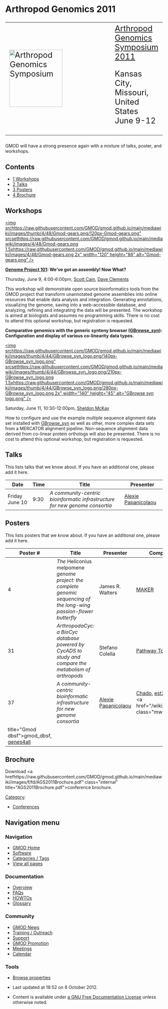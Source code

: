 



<span id="top"></span>




# <span dir="auto">Arthropod Genomics 2011</span>









<table style="font-size: 180%">
<colgroup>
<col style="width: 33%" />
<col style="width: 33%" />
<col style="width: 33%" />
</colgroup>
<tbody>
<tr class="odd">
<td><a href="http://www.k-state.edu/agc/symp2011" rel="nofollow"
title="Arthropod Genomics Symposium"><img
srchttps://raw.githubusercontent.com/GMOD/gmod.github.io/main/mediawiki/images/c/c1/AGSBug170.png" width="170" height="183"
alt="Arthropod Genomics Symposium" /></a></td>
<td> </td>
<td><a href="http://www.k-state.edu/agc/symp2011" class="external text"
rel="nofollow">Arthropod Genomics Symposium 2011</a><br />
&#10;<p>Kansas City, Missouri, United States<br />
June 9-12</p></td>
</tr>
</tbody>
</table>

  
GMOD will have a strong presence again with a mixture of talks, poster,
and workshops.


## Contents



- [<span class="tocnumber">1</span>
  <span class="toctext">Workshops</span>](#Workshops)
- [<span class="tocnumber">2</span>
  <span class="toctext">Talks</span>](#Talks)
- [<span class="tocnumber">3</span>
  <span class="toctext">Posters</span>](#Posters)
- [<span class="tocnumber">4</span>
  <span class="toctext">Brochure</span>](#Brochure)



## <span id="Workshops" class="mw-headline">Workshops</span>



<a href="/wiki/File:Gmod-gears.png" class="image"><img
srchttps://raw.githubusercontent.com/GMOD/gmod.github.io/main/mediawiki/images/thumb/4/48/Gmod-gears.png/120px-Gmod-gears.png"
srcsethttps://raw.githubusercontent.com/GMOD/gmod.github.io/main/mediawiki/images/4/48/Gmod-gears.png 1.5xhttps://raw.githubusercontent.com/GMOD/gmod.github.io/main/mediawiki/images/4/48/Gmod-gears.png 2x"
width="120" height="86" alt="Gmod-gears.png" /></a>



**[Genome Project
101](/wiki/Arthropod_Genomics_2011/Genome_Project_101_Workshop "Arthropod Genomics 2011/Genome Project 101 Workshop"):
We’ve got an assembly! Now What?**

Thursday, June 9, 4:00-6:00pm, [Scott
Cain](/wiki/User%3AScott "User%3AScott"), [Dave
Clements](/wiki/User%3AClements "User%3AClements")

This workshop will demonstrate open source bioinformatics tools from the
GMOD project that transform unannotated genome assemblies into online
resources that enable data analysis and integration. Generating
annotations, visualizing the genome, saving into a web-accessible
database, and analyzing, refining and integrating the data will be
presented. The workshop is aimed at biologists and assumes no
programming skills. There is no cost to attend this optional workshop,
but registration is requested.

**Comparative genomics with the generic synteny browser
([GBrowse_syn](/wiki/GBrowse_syn "GBrowse syn")): Configuration and
display of various co-linearity data types.**



[<img
srchttps://raw.githubusercontent.com/GMOD/gmod.github.io/main/mediawiki/images/thumb/4/44/GBrowse_syn_logo.png/140px-GBrowse_syn_logo.png"
srcsethttps://raw.githubusercontent.com/GMOD/gmod.github.io/main/mediawiki/images/thumb/4/44/GBrowse_syn_logo.png/210px-GBrowse_syn_logo.png 1.5xhttps://raw.githubusercontent.com/GMOD/gmod.github.io/main/mediawiki/images/thumb/4/44/GBrowse_syn_logo.png/280px-GBrowse_syn_logo.png 2x"
width="140" height="45" alt="GBrowse syn logo.png" />](/wiki/GBrowse_syn "GBrowse syn")



Saturday, June 11, 10:30-12:00pm, [Sheldon
McKay](/wiki/User%3AMckays "User%3AMckays")

How to configure and use the example multiple sequence alignment data
set installed with [GBrowse_syn](/wiki/GBrowse_syn "GBrowse syn") as
well as other, more complex data sets from a MERCATOR alignment
pipeline. Non-sequence alignment data derived from co-linear protein
orthologs will also be presented. There is no cost to attend this
optional workshop, but registration is requested.

## <span id="Talks" class="mw-headline">Talks</span>

This lists talks that we know about. If you have an additional one,
please add it here.

| Date | Time | Title | Presenter |
|----|----|----|----|
| Friday June 10 | 9:30 | *A community-centric bioinformatic infrastructure for new genome consortia* | [Alexie Papanicolaou](/wiki/User%3AAlpapan "User%3AAlpapan") |

## <span id="Posters" class="mw-headline">Posters</span>

This lists posters that we know about. If you have an additional one,
please add it here.

| Poster \# | Title | Presenter | Components |
|----|----|----|----|
| 4 | *The* Heliconius melpomene *genome project: the complete genomic sequencing of the long-wing passion-flower butterfly* | James R. Walters | [MAKER](/wiki/MAKER "MAKER") |
| 31 | *ArthropodaCyc: a BioCyc database powered by CycADS to study and compare the metabolism of arthropods* | Stefano Colella | [Pathway Tools](/wiki/Pathway_Tools "Pathway Tools") |
| 37 | *A community-centric bioinformatic infrastructure for new genome consortia* | [Alexie Papanicolaou](/wiki/User%3AAlpapan "User%3AAlpapan") | <a href="/wiki/Chado" class="mw-redirect" title="Chado">Chado</a>, [est2assembly](/wiki/Est2assembly "Est2assembly"), <a href="/wiki/Gmod_dbsf" class="mw-redirect"
title="Gmod dbsf">gmod_dbsf</a>, [genes4all](/wiki/Genes4all "Genes4all") |

## <span id="Brochure" class="mw-headline">Brochure</span>

Download
<a hrefhttps://raw.githubusercontent.com/GMOD/gmod.github.io/main/mediawiki/images/f/fd/AGS2011Brochure.pdf" class="internal"
title="AGS2011Brochure.pdf">conference brochure</a>.




[Category](/wiki/Special%3ACategories "Special%3ACategories"):

- [Conferences](/wiki/Category%3AConferences "Category%3AConferences")






## Navigation menu









### Navigation



- <span id="n-GMOD-Home">[GMOD Home](/wiki/Main_Page)</span>
- <span id="n-Software">[Software](/wiki/GMOD_Components)</span>
- <span id="n-Categories-.2F-Tags">[Categories /
  Tags](/wiki/Categories)</span>
- <span id="n-View-all-pages">[View all
  pages](/wiki/Special:AllPages)</span>




### Documentation



- <span id="n-Overview">[Overview](/wiki/Overview)</span>
- <span id="n-FAQs">[FAQs](/wiki/Category%3AFAQ)</span>
- <span id="n-HOWTOs">[HOWTOs](/wiki/Category%3AHOWTO)</span>
- <span id="n-Glossary">[Glossary](/wiki/Glossary)</span>




### Community



- <span id="n-GMOD-News">[GMOD News](/wiki/GMOD_News)</span>
- <span id="n-Training-.2F-Outreach">[Training /
  Outreach](/wiki/Training_and_Outreach)</span>
- <span id="n-Support">[Support](/wiki/Support)</span>
- <span id="n-GMOD-Promotion">[GMOD
  Promotion](/wiki/GMOD_Promotion)</span>
- <span id="n-Meetings">[Meetings](/wiki/Meetings)</span>
- <span id="n-Calendar">[Calendar](/wiki/Calendar)</span>




### Tools

- <span id="t-smwbrowselink"><a href="/wiki/Special%253ABrowse/Arthropod_Genomics_2011"
  rel="smw-browse">Browse properties</a></span>



- <span id="footer-info-lastmod">Last updated at 18:52 on 8 October
  2012.</span>
<!-- - <span id="footer-info-viewcount">40,873 page views.</span> -->
- <span id="footer-info-copyright">Content is available under
  <a href="http://www.gnu.org/licenses/fdl-1.3.html" class="external"
  rel="nofollow">a GNU Free Documentation License</a> unless otherwise
  noted.</span>

<!-- -->



<!-- -->




